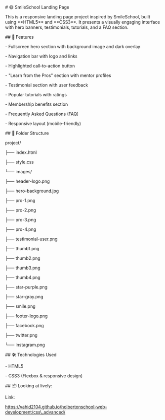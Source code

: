 \# 😄 SmileSchool Landing Page



This is a responsive landing page project inspired by SmileSchool, built using \*\*HTML5\*\* and \*\*CSS3\*\*. It presents a visually engaging interface with hero banners, testimonials, tutorials, and a FAQ section.



\## 🚀 Features



\- Fullscreen hero section with background image and dark overlay

\- Navigation bar with logo and links

\- Highlighted call-to-action button

\- "Learn from the Pros" section with mentor profiles

\- Testimonial section with user feedback

\- Popular tutorials with ratings

\- Membership benefits section

\- Frequently Asked Questions (FAQ)

\- Responsive layout (mobile-friendly)



\## 📁 Folder Structure



project/

├── index.html

├── style.css

└── images/

├── header-logo.png

├── hero-background.jpg

├── pro-1.png

├── pro-2.png

├── pro-3.png

├── pro-4.png

├── testimonial-user.png

├── thumb1.png

├── thumb2.png

├── thumb3.png

├── thumb4.png

├── star-purple.png

├── star-gray.png

├── smile.png

├── footer-logo.png

├── facebook.png

├── twitter.png

└── instagram.png





\## 🛠️ Technologies Used



\- HTML5

\- CSS3 (Flexbox \& responsive design)



\## 📦 Looking at lively:



Link:


https://vahid2104.github.io/holbertonschool-web-development/css\_advanced/

